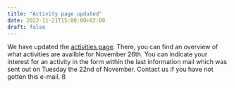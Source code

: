 ```yaml
---
title: "Activity page updated"
date: 2022-11-21T15:00:00+02:00
draft: false
---
```

We have updated the [activities page](/schedule/activities). There, you can find an overview of what activities are availble for November 26th. You can indicate your interest for an activity in the form within the last information mail which was sent out on Tuesday the 22nd of November. Contact us if you have not gotten this e-mail.
ß
